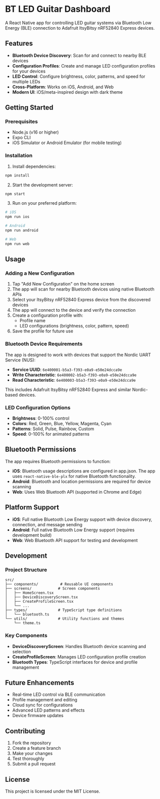 # BT LED Guitar Dashboard

A React Native app for controlling LED guitar systems via Bluetooth Low Energy (BLE) connection to Adafruit ItsyBitsy nRF52840 Express devices.

## Features

- **Bluetooth Device Discovery**: Scan for and connect to nearby BLE devices
- **Configuration Profiles**: Create and manage LED configuration profiles for your devices
- **LED Control**: Configure brightness, color, patterns, and speed for multiple LEDs
- **Cross-Platform**: Works on iOS, Android, and Web
- **Modern UI**: iOS/meta-inspired design with dark theme

## Getting Started

### Prerequisites

- Node.js (v16 or higher)
- Expo CLI
- iOS Simulator or Android Emulator (for mobile testing)

### Installation

1. Install dependencies:
```bash
npm install
```

2. Start the development server:
```bash
npm start
```

3. Run on your preferred platform:
```bash
# iOS
npm run ios

# Android
npm run android

# Web
npm run web
```

## Usage

### Adding a New Configuration

1. Tap "Add New Configuration" on the home screen
2. The app will scan for nearby Bluetooth devices using native Bluetooth APIs
3. Select your ItsyBitsy nRF52840 Express device from the discovered devices
4. The app will connect to the device and verify the connection
5. Create a configuration profile with:
   - Profile name
   - LED configurations (brightness, color, pattern, speed)
6. Save the profile for future use

### Bluetooth Device Requirements

The app is designed to work with devices that support the Nordic UART Service (NUS):
- **Service UUID**: `6e400001-b5a3-f393-e0a9-e50e24dcca9e`
- **Write Characteristic**: `6e400002-b5a3-f393-e0a9-e50e24dcca9e`
- **Read Characteristic**: `6e400003-b5a3-f393-e0a9-e50e24dcca9e`

This includes Adafruit ItsyBitsy nRF52840 Express and similar Nordic-based devices.

### LED Configuration Options

- **Brightness**: 0-100% control
- **Colors**: Red, Green, Blue, Yellow, Magenta, Cyan
- **Patterns**: Solid, Pulse, Rainbow, Custom
- **Speed**: 0-100% for animated patterns

## Bluetooth Permissions

The app requires Bluetooth permissions to function:

- **iOS**: Bluetooth usage descriptions are configured in app.json. The app uses `react-native-ble-plx` for native Bluetooth functionality.
- **Android**: Bluetooth and location permissions are required for device scanning
- **Web**: Uses Web Bluetooth API (supported in Chrome and Edge)

## Platform Support

- **iOS**: Full native Bluetooth Low Energy support with device discovery, connection, and message sending
- **Android**: Full native Bluetooth Low Energy support (requires development build)
- **Web**: Web Bluetooth API support for testing and development

## Development

### Project Structure

```
src/
├── components/          # Reusable UI components
├── screens/            # Screen components
│   ├── HomeScreen.tsx
│   ├── DeviceDiscoveryScreen.tsx
│   ├── CreateProfileScreen.tsx
│   └── ...
├── types/              # TypeScript type definitions
│   └── bluetooth.ts
└── utils/              # Utility functions and themes
    └── theme.ts
```

### Key Components

- **DeviceDiscoveryScreen**: Handles Bluetooth device scanning and selection
- **CreateProfileScreen**: Manages LED configuration profile creation
- **Bluetooth Types**: TypeScript interfaces for device and profile management

## Future Enhancements

- Real-time LED control via BLE communication
- Profile management and editing
- Cloud sync for configurations
- Advanced LED patterns and effects
- Device firmware updates

## Contributing

1. Fork the repository
2. Create a feature branch
3. Make your changes
4. Test thoroughly
5. Submit a pull request

## License

This project is licensed under the MIT License.
